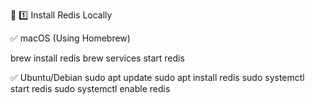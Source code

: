 📌 1️⃣ Install Redis Locally


✅ macOS (Using Homebrew)

brew install redis
brew services start redis

✅ Ubuntu/Debian
sudo apt update
sudo apt install redis
sudo systemctl start redis
sudo systemctl enable redis